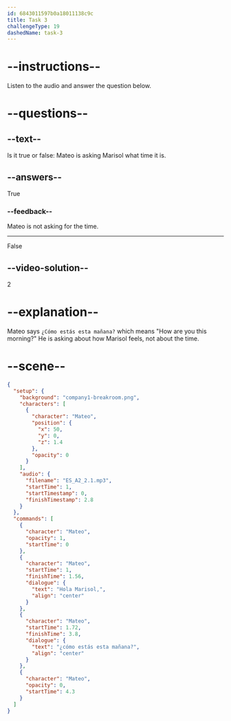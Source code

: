 ```yaml
---
id: 6843011597b0a18011138c9c
title: Task 3
challengeType: 19
dashedName: task-3
---
```


<!-- (Audio) Mateo: Hola, Marisol. ¿Cómo estás esta mañana? -->
<!-- SPEAKING -->

# --instructions--

Listen to the audio and answer the question below.

# --questions--

## --text--

Is it true or false: Mateo is asking Marisol what time it is.

## --answers--

True

### --feedback--

Mateo is not asking for the time.

---

False

## --video-solution--

2

# --explanation--

Mateo says `¿Cómo estás esta mañana?` which means "How are you this morning?" He is asking about how Marisol feels, not about the time.

# --scene--

```json
{
  "setup": {
    "background": "company1-breakroom.png",
    "characters": [
      {
        "character": "Mateo",
        "position": {
          "x": 50,
          "y": 0,
          "z": 1.4
        },
        "opacity": 0
      }
    ],
    "audio": {
      "filename": "ES_A2_2.1.mp3",
      "startTime": 1,
      "startTimestamp": 0,
      "finishTimestamp": 2.8
    }
  },
  "commands": [
    {
      "character": "Mateo",
      "opacity": 1,
      "startTime": 0
    },
    {
      "character": "Mateo",
      "startTime": 1,
      "finishTime": 1.56,
      "dialogue": {
        "text": "Hola Marisol,",
        "align": "center"
      }
    },
    {
      "character": "Mateo",
      "startTime": 1.72,
      "finishTime": 3.8,
      "dialogue": {
        "text": "¿cómo estás esta mañana?",
        "align": "center"
      }
    },
    {
      "character": "Mateo",
      "opacity": 0,
      "startTime": 4.3
    }
  ]
}
```
